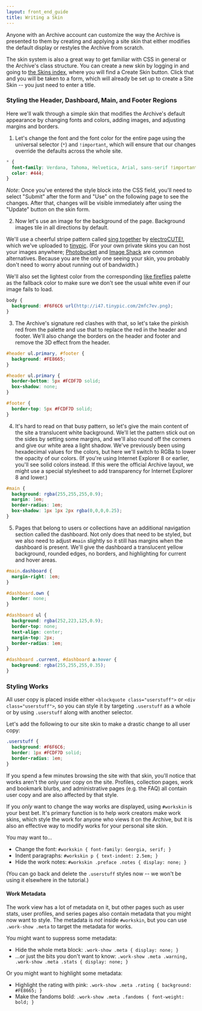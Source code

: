 ```yaml
---
layout: front_end_guide
title: Writing a Skin
---
```

Anyone with an Archive account can customize the way the Archive is presented to them by creating and applying a site skin that either modifies the default display or restyles the Archive from scratch. 

The skin system is also a great way to get familiar with CSS in general or the Archive's class structure. You can create a new skin by logging in and going to [the Skins index](http://archiveofourown.org/skins), where you will find a Create Skin button. Click that and you will be taken to a form, which will already be set up to create a Site Skin -- you just need to enter a title.

### Styling the Header, Dashboard, Main, and Footer Regions

Here we'll walk through a simple skin that modifies the Archive's default appearance by changing fonts and colors, adding images, and adjusting margins and borders.

1. Let's change the font and the font color for the entire page using the universal selector (`*`) and `!important`, which will ensure that our changes override the defaults across the whole site.

```css
* {
  font-family: Verdana, Tahoma, Helvetica, Arial, sans-serif !important;
  color: #444;
}
```

*Note*: Once you've entered the style block into the CSS field, you'll need to select "Submit" after the form and "Use" on the following page to see the changes. After that, changes will be visible immediately after using the "Update" button on the skin form.

2. Now let's use an image for the background of the page. Background images tile in all directions by default.

We'll use a cheerful stripe pattern called [sing together](http://www.colourlovers.com/pattern/850926/sing_together) by [electroCUTE!](http://www.colourlovers.com/lover/electroCUTE%21), which we've uploaded to [tinypic](http://tinypic.com). (For your own private skins you can host your images anywhere; [Photobucket](http://photobucket.com) and [Image Shack](http://imageshack.us) are common alternatives. Because you are the only one seeing your skin, you probably don't need to worry about running out of bandwidth.) 

We'll also set the lightest color from the corresponding [like fireflies](http://www.colourlovers.com/palette/1172215/like_fireflies) palette as the fallback color to make sure we don't see the usual white even if our image fails to load.

```css
body {
  background: #F6F6C6 url(http://i47.tinypic.com/2mfc7ev.png);
}
```

3. The Archive's signature red clashes with that, so let's take the pinkish red from the palette and use that to replace the red in the header and footer. We'll also change the borders on the header and footer and remove the 3D effect from the header.

```css
#header ul.primary, #footer {
  background: #FE8665;
}

#header ul.primary {
  border-bottom: 5px #FCDF7D solid;
  box-shadow: none;
}

#footer {
  border-top: 5px #FCDF7D solid;
}
```

4. It's hard to read on that busy pattern, so let's give the main content of the site a translucent white background. We'll let the pattern stick out on the sides by setting some margins, and we'll also round off the corners and give our white area a light shadow. We've previously been using hexadecimal values for the colors, but here we'll switch to RGBa to lower the opacity of our colors. (If you're using Internet Explorer 8 or earlier, you'll see solid colors instead. If this were the official Archive layout, we might use a special stylesheet to add transparency for Internet Explorer 8 and lower.)

```css
#main {
  background: rgba(255,255,255,0.9);
  margin: 1em;
  border-radius: 1em;
  box-shadow: 1px 1px 2px rgba(0,0,0,0.25);
}
```

5. Pages that belong to users or collections have an additional navigation section called the dashboard. Not only does that need to be styled, but we also need to adjust `#main` slightly so it still has margins when the dashboard is present. We'll give the dashboard a translucent yellow background, rounded edges, no borders, and highlighting for current and hover areas.

```css
#main.dashboard {
  margin-right: 1em;
}

#dashboard.own {
  border: none;
}

#dashboard ul {
  background: rgba(252,223,125,0.9);
  border-top: none;
  text-align: center;
  margin-top: 2px;
  border-radius: 1em;
}

#dashboard .current, #dashboard a:hover {
  background: rgba(255,255,255,0.35);
}
```

### Styling Works

All user copy is placed inside either `<blockquote class="userstuff">` or `<div class="userstuff">`, so you can style it by targeting `.userstuff` as a whole or by using `.userstuff` along with another selector. 

Let's add the following to our site skin to make a drastic change to all user copy:

```css
.userstuff { 
  background: #F6F6C6; 
  border: 1px #FCDF7D solid; 
  border-radius: 1em;
}
``` 

If you spend a few minutes browsing the site with that skin, you'll notice that works aren't the only user copy on the site. Profiles, collection pages, work and bookmark blurbs, and administrative pages (e.g. the FAQ) all contain user copy and are also affected by that style.

If you *only* want to change the way works are displayed, using `#workskin` is your best bet. It's primary function is to help work creators make work skins, which style the work for anyone who views it on the Archive, but it is also an effective way to modify works for your personal site skin. 

You may want to...

* Change the font: `#workskin { font-family: Georgia, serif; }`
* Indent paragraphs: `#workskin p { text-indent: 2.5em; }`
* Hide the work notes: `#workskin .preface .notes { display: none; }`

(You can go back and delete the `.userstuff` styles now -- we won't be using it elsewhere in the tutorial.)

#### Work Metadata

The work view has a lot of metadata on it, but other pages such as user stats, user profiles, and series pages also contain metadata that you might now want to style. The metadata is *not* inside `#workskin`, but you can use `.work-show .meta` to target the metadata for works.

You might want to suppress some metadata: 

* Hide the whole meta block: `.work-show .meta { display: none; }`
* ...or just the bits you don't want to know: `.work-show .meta .warning, .work-show .meta .stats { display: none; }`

Or you might want to highlight some metadata:

* Highlight the rating with pink: `.work-show .meta .rating { background: #FE8665; }`
* Make the fandoms bold: `.work-show .meta .fandoms { font-weight: bold; }`
